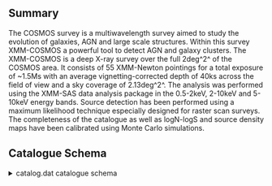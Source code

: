 ## Summary

The COSMOS survey is a multiwavelength survey aimed to study the evolution of galaxies, AGN and large scale structures. Within this survey XMM-COSMOS a powerful tool to detect AGN and galaxy clusters. The XMM-COSMOS is a deep X-ray survey over the full 2deg^2^ of the COSMOS area. It consists of 55 XMM-Newton pointings for a total exposure of ~1.5Ms with an average vignetting-corrected depth of 40ks across the field of view and a sky coverage of 2.13deg^2^. The analysis was performed using the XMM-SAS data analysis package in the 0.5-2keV, 2-10keV and 5-10keV energy bands. Source detection has been performed using a maximum likelihood technique especially designed for raster scan surveys. The completeness of the catalogue as well as logN-logS and source density maps have been calibrated using Monte Carlo simulations.

## Catalogue Schema

<details>
<summary>catalog.dat catalogue schema</summary>

| Bytes   | Format   | Units     | Label    | Explanations                               |
|:--------|:---------|:----------|:---------|:-------------------------------------------|
| 1- 7    | I7       | ---       | XID      | XID sequential number (1)                  |
| 9- 12   | A4       | --        | ---      | [XMMU]                                     |
| 14- 29  | A16      | ---       | XMMU     | IAU Name (JHHMMSS.s+DDMMSS)                |
| 31- 40  | F10.6    | deg       | RAdeg    | Right Ascension J2000 (degrees)            |
| 43- 50  | F8.6     | deg       | DEdeg    | Declination J2000 (degrees)                |
| 52- 55  | F4.2     | arcsec    | ePos     | Positional error (arcsec)                  |
| 57- 62  | F6.2     | 10-17W/m2 | S.5-2    | ?=-1.00 Flux in 0.5-2keV band (3)          |
| 64- 67  | F4.2     | 10-17W/m2 | e_S.5-2  | rms uncertainty on S.5-2 (3)               |
| 68      | A1       | ---       | n_S.5-2  | [*] * for negative flux value (2)          |
| 69- 72  | I4       | ct        | Ct.5-2   | Counts in 0.5-2keV band                    |
| 74- 77  | I4       | ct        | e_Ct.5-2 | rms uncertainty on Ct.5-2                  |
| 79- 86  | F8.2     | ---       | L.5-2    | ?=-1.00 0.5-2keV band detection likelihood |
| 88- 92  | F5.2     | ct/pix    | bg.5-2   | ?=-1.00 0.5-2keV band background counts    |
| 94- 98  | F5.2     | ks        | Exp.5-2  | 0.5-2keV band vignetting corrected         |
| 100-105 | F6.2     | 10-17W/m2 | S2-10    | ?=-1.00 Flux in 2-10keV band (3)           |
| 107-110 | F4.2     | 10-17W/m2 | e_S2-10  | ?=0.00 rms uncertainty on S2-10 (3)        |
| 111     | A1       | ---       | n_S2-10  | [*] * for negative flux value (2)          |
| 112-115 | I4       | ct        | Ct2-10   | Counts in 2-10keV band                     |
| 117-120 | I4       | ct        | e_Ct2-10 | rms uncertainty on Ct2-10                  |
| 122-129 | F8.2     | ---       | L2-10    | ?=-1.00 2-10keV band detection likelihood  |
| 131-136 | F6.2     | ct/pix    | bg2-10   | ?=-1.00 2-10keV band background counts     |
| 138-142 | F5.2     | ks        | Exp2-10  | 2-10keV band vignetting corrected exposure |
| 144-149 | F6.2     | 10-17W/m2 | S5-10    | ?=-1.00 Flux in 5-10keV band  (3)          |
| 151-154 | F4.2     | 10-17W/m2 | e_S5-10  | ?=0.00 rms uncertainty on S5-10 (3)        |
| 155     | A1       | ---       | n_S5-10  | [*] * for negative flux value (2)          |
| 156-159 | I4       | ct        | Ct5-10   | Counts in 5-10keV band                     |
| 161-164 | I4       | ct        | e_Ct5-10 | rms uncertainty on Ct5-10                  |
| 166-173 | F8.2     | ---       | L5-10    | ?=-1.00 5-10keV band detection likelihood  |
| 175-179 | F5.2     | ct/pix    | bg5-10   | ?=-1.00 5-10keV band background counts     |
| 181-185 | F5.2     | ks        | Exp5-10  | 5-10keV band vignetting corrected exposure |

**Note**: Internal reference number, from Hasinger et al.,
     Cat. J/ApJS/172/29, XMMC NNNNN in Simbad
Note (2): Negative flux values are upper-limits.
Note (3): or 10^-14^erg/cm^2^/s

</details>
